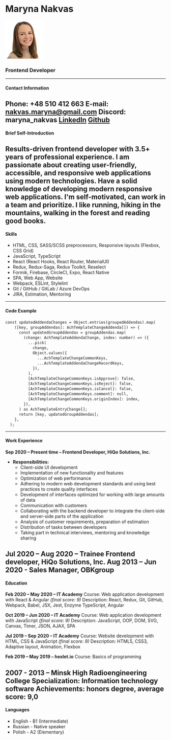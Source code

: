 # Maryna Nakvas
![CV Photo](/photo/photo-cv.jpg)
### Frontend Developer
---
#### Contact Information
**Phone:** +48 510 412 663
**E-mail:** nakvas.maryna@gmail.com
**Discord:** maryna_nakvas
[**LinkedIn**](linkedin.com/in/marinanakvas)
[**Github**](https://github.com/MarynaNakvas)
---
#### Brief Self-Introduction
Results-driven frontend developer with 3.5+ years of professional experience. I am passionate about creating user-friendly, accessible, and responsive web applications using modern technologies. Have a solid knowledge of developing modern responsive web applications. I'm self-motivated, can work in a team and prioritize.
I like running, hiking in the mountains, walking in the forest and reading good books.
---
#### Skills
* HTML, CSS, SASS/SCSS preprocessors, Responsive layouts (Flexbox, CSS Grid)
* JavaScript, TypeScript
* React (React Hooks, React Router, MaterialUI)
* Redux, Redux-Saga, Redux Toolkit, Reselect
* Formik, Firebase, CircleCI, Expo, React Native
* SPA, Web App, Website
* Webpack, ESLint, Stylelint
* Git / GitHub / GitLab / Azure DevOps
* JIRA, Estimation, Mentoring
---
#### Code Example
```
const updatedAddendaChanges = Object.entries(groupedAddendas).map(
    ([key, groupAddendas]: AchTemplateChangeAddenda[]) => {
      const updatedGroupAddendas = groupAddendas.map(
        (change: AchTemplateAddendaChange, index: number) => ({
          ...pick(
            change,
            Object.values({
              ...AchTemplateChangeCommonKeys,
              ...AchTemplateAddendaChangeRecordKeys,
            }),
          ),
          [AchTemplateChangeCommonKeys.isApprove]: false,
          [AchTemplateChangeCommonKeys.isReject]: false,
          [AchTemplateChangeCommonKeys.isCancel]: false,
          [AchTemplateChangeCommonKeys.comment]: null,
          [AchTemplateChangeCommonKeys.originIndex]: index,
        }),
      ) as AchTemplateEntryChange[];
      return [key, updatedGroupAddendas];
    },
  );
```
---
#### Work Experience
**Sep 2020 – Present time – Frontend Developer, HiQo Solutions, Inc.**
- **Responsibilities:**
    - Client-side UI development
    - Implementation of new functionality and features
    - Optimization of web performance
    - Adhering to modern web development standards and using best practices to create quality interfaces
    - Development of interfaces optimized for working with large amounts of data
    - Communication with customers
    - Collaborating with the backend developer to integrate the client-side and server-side parts of the application
    - Analysis of customer requirements, preparation of estimation
    - Distribution of tasks between developers
    - Taking part in technical interviews, mentoring and knowledge sharing

**Jul 2020 – Aug 2020 – Trainee Frontend developer, HiQo Solutions, Inc.**
**Aug 2013 – Jun 2020 - Sales Manager, OBKgroup**
---
#### Education
**Feb 2020 – May 2020 – IT Academy**
Course: Web application development with React & Angular _(final score: 9)_
Description: React, Redux, Git, GitHub, Webpack, Babel, JSX, Jest, Enzyme
TypeScript, Angular

**Oct 2019 – Jun 2020 – IT Academy**
Course: Web application development with JavaScript _(final score: 9)_
Description: JavaScript, OOP, DOM, SVG, Canvas, Timer, JSON, AJAX, SPA

**Jul 2019 – Sep 2020 – IT Academy**
Course: Website development with HTML, CSS & JavaScript _(final score: 9)_
Description: HTML5, CSS3, Adaptive layout, Animation, Flexbox

**Feb 2019 – May 2019 – hexlet.io**
Course: Basics of programming

**2007 - 2013 – Minsk High Radioengineering College**
Specialization: Information technology software
Achievements: honors degree, average score: 9,0
---
#### Languages
* English - B1 (Intermediate)
* Russian - Native speaker
* Polish - A2 (Elementary)
